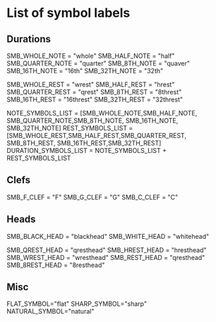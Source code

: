 # List of symbol labels

## Durations

SMB_WHOLE_NOTE = "whole"
SMB_HALF_NOTE = "half"
SMB_QUARTER_NOTE = "quarter"
SMB_8TH_NOTE = "quaver"
SMB_16TH_NOTE = "16th"
SMB_32TH_NOTE = "32th"

SMB_WHOLE_REST = "wrest"
SMB_HALF_REST = "hrest"
SMB_QUARTER_REST = "qrest"
SMB_8TH_REST = "8threst"
SMB_16TH_REST = "16threst"
SMB_32TH_REST = "32threst"

NOTE_SYMBOLS_LIST = [SMB_WHOLE_NOTE,SMB_HALF_NOTE,
					SMB_QUARTER_NOTE,SMB_8TH_NOTE,
					 SMB_16TH_NOTE, SMB_32TH_NOTE]
REST_SYMBOLS_LIST = [SMB_WHOLE_REST,SMB_HALF_REST,SMB_QUARTER_REST,
					SMB_8TH_REST, SMB_16TH_REST,SMB_32TH_REST]
DURATION_SYMBOLS_LIST = NOTE_SYMBOLS_LIST + REST_SYMBOLS_LIST

## Clefs

SMB_F_CLEF = "F"
SMB_G_CLEF = "G"
SMB_C_CLEF = "C"

## Heads

SMB_BLACK_HEAD = "blackhead"
SMB_WHITE_HEAD = "whitehead"

SMB_QREST_HEAD = "qresthead"
SMB_HREST_HEAD = "hresthead"
SMB_WREST_HEAD = "wresthead"
SMB_REST_HEAD = "qresthead"
SMB_8REST_HEAD = "8resthead"

## Misc

FLAT_SYMBOL="flat"
SHARP_SYMBOL="sharp"
NATURAL_SYMBOL="natural"
	

